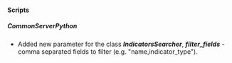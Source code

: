 
#### Scripts
##### CommonServerPython
- Added new parameter for the class ***IndicatorsSearcher***, ***filter_fields*** - comma separated fields to filter (e.g. "name,indicator_type").
